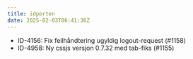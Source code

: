 ```yaml
---
title: idporten
date: 2025-02-03T06:41:36Z
---
```

- ID-4156: Fix feilhåndtering ugyldig logout-request (#1158)
- ID-4958: Ny cssjs versjon 0.7.32 med tab-fiks (#1155)

